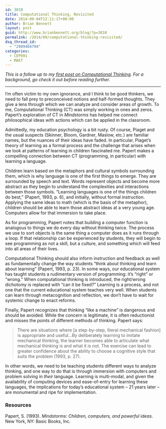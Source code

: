 ```yaml
---
id: 3010
title: Computational Thinking, Revisited
date: 2014-09-04T22:11:17+00:00
author: Brian Bennett
layout: post
guid: http://www.brianbennett.org/blog/?p=3010
permalink: /2014/09/computational-thinking-revisited/
dsq_thread_id:
  - "2989404794"
categories:
  - CEP891
  - MAET
---
```

_This is a follow up to my <a href="http://blog.ohheybrian.com/computational-thinking" target="blank">first post on Computational Thinking</a>. For a background, go check it out before reading further._

* * *

I&#8217;m often victim to my own ignorance, and I think to be good thinkers, we need to fall prey to preconceived notions and half-formed thoughts. They give a lens through which we can analyze and consider areas of growth. To me, Computational Thinking (CT) was simply working in ones and zeros. Papert&#8217;s exploration of CT in _Mindstorms_ has helped me connect philosophical ideas with actions which can be applied in the classroom.

Admittedly, my education psychology is a bit rusty. Of course, Piaget and the usual suspects (Skinner, Bloom, Gardner, Maslow, etc.) are familiar names, but the nuances of their ideas have faded. In particular, Piaget&#8217;s theory of learning as a formal process and the challenge that arises when we look at patterns of learning in children fascinated me. Papert makes a compelling connection between CT (programming, in particular) with learning a language.

Children learn based on the metaphors and cultural symbols surrounding them, which is why language is one of the first things to emerge. They are surrounded by speech and text. Words represent objects and become more abstract as they begin to understand the complexities and interactions between those symbols. &#8220;Learning languages is one of the things children do best,&#8221; (Papert, 1993, p. 6), and initially, without formal instruction. Applying the same ideas to math (which is the basis of the metaphor), children should be able to learn those abstract ideas at a very young age. Computers allow for that immersion to take place. 

As for programming, Papert notes that building a computer function is analogous to things we do every day without thinking twice. The process we use to sort objects is the same thing a computer does as it runs through a loop. If that relationship can be experienced by students, they will begin to see programming as not a skill, but a culture, and something which will feed into all areas of their lives.

Computational Thinking should also inform instruction and feedback as well as fundamentally change the way students &#8220;think about thinking and learn about learning&#8221; (Papert, 1993, p. 23). In some ways, our educational system has taught students a rudimentary version of programming: it&#8217;s &#8220;right&#8221; or &#8220;wrong.&#8221; When computational thinking is introduced, the right/wrong dichotomy is replaced with &#8220;can it be fixed?&#8221; Learning is a process, and not one that the current educational system teaches very well. When students can learn through metacognition and reflection, we don&#8217;t have to wait for systemic change to enact reforms. 

Finally, Papert recognizes that thinking &#8220;like a machine&#8221; is dangerous and should be avoided. While the concern is legitimate, it is often reductionist and misses the points of different methods of thinking. Papert says:

> There are situations where [a step-by-step, literal mechanical fashion] is appropriate and useful&#8230;By deliberately learning to imitate mechanical thinking, the learner becomes able to articulate what mechanical thinking is and what it is not. The exercise can lead to greater confidence about the ability to choose a cognitive style that suits the problem (1993, p. 27).

In other words, we need to be teaching students different ways to analyze thinking, and one way to do that is through immersion with computers and problem solving in _their_ language. Learning is multi-modal, and given the availability of computing devices and ease-of-entry for learning these languages, the implications for today&#8217;s educational system &#8211; 21 years later &#8211; are monumental and ripe for implementation. 

### Resources

Papert, S. (1993). _Mindstorms: Children, computers, and powerful ideas_. New York, NY: Basic Books, Inc.